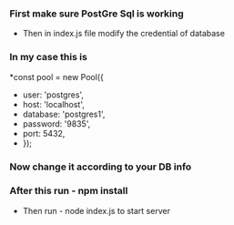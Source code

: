 ### First make sure PostGre Sql is working 
* Then in index.js file modify the credential of database
### In my case this is
*const pool = new Pool({
* user: 'postgres',
*  host: 'localhost',
*  database: 'postgres1',
*  password: '9835',
*  port: 5432,
*  });
### Now change it according to your DB info
### After this run - npm install
*   Then run - node index.js to start server
